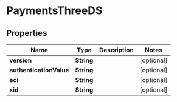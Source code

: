 

# PaymentsThreeDS


## Properties

| Name | Type | Description | Notes |
|------------ | ------------- | ------------- | -------------|
|**version** | **String** |  |  [optional] |
|**authenticationValue** | **String** |  |  [optional] |
|**eci** | **String** |  |  [optional] |
|**xid** | **String** |  |  [optional] |



